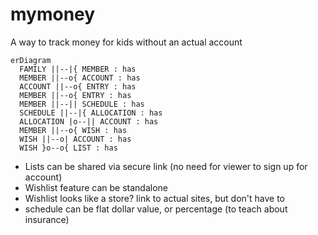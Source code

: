 # mymoney

A way to track money for kids without an actual account

```mermaid
erDiagram
  FAMILY ||--|{ MEMBER : has
  MEMBER ||--o{ ACCOUNT : has
  ACCOUNT ||--o{ ENTRY : has
  MEMBER ||--o{ ENTRY : has
  MEMBER ||--|| SCHEDULE : has
  SCHEDULE ||--|{ ALLOCATION : has
  ALLOCATION |o--|| ACCOUNT : has
  MEMBER ||--o{ WISH : has
  WISH ||--o| ACCOUNT : has
  WISH }o--o{ LIST : has
```

- Lists can be shared via secure link (no need for viewer to sign up for account)
- Wishlist feature can be standalone
- Wishlist looks like a store? link to actual sites, but don't have to
- schedule can be flat dollar value, or percentage (to teach about insurance)
